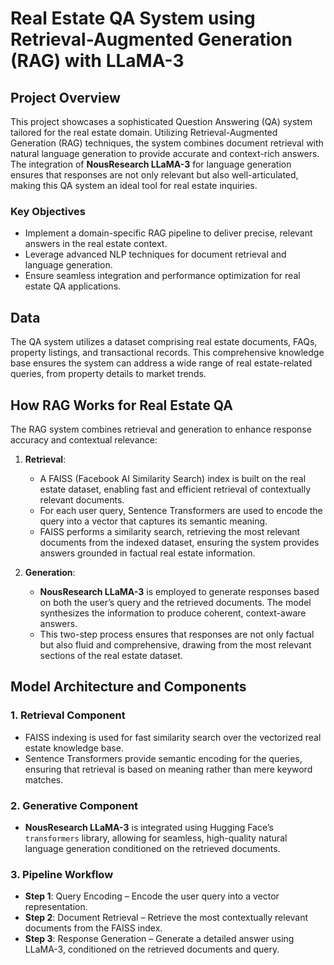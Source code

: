 # Real Estate QA System using Retrieval-Augmented Generation (RAG) with LLaMA-3

## Project Overview
This project showcases a sophisticated Question Answering (QA) system tailored for the real estate domain. Utilizing Retrieval-Augmented Generation (RAG) techniques, the system combines document retrieval with natural language generation to provide accurate and context-rich answers. The integration of **NousResearch LLaMA-3** for language generation ensures that responses are not only relevant but also well-articulated, making this QA system an ideal tool for real estate inquiries.

### Key Objectives
- Implement a domain-specific RAG pipeline to deliver precise, relevant answers in the real estate context.
- Leverage advanced NLP techniques for document retrieval and language generation.
- Ensure seamless integration and performance optimization for real estate QA applications.

## Data
The QA system utilizes a dataset comprising real estate documents, FAQs, property listings, and transactional records. This comprehensive knowledge base ensures the system can address a wide range of real estate-related queries, from property details to market trends.

## How RAG Works for Real Estate QA
The RAG system combines retrieval and generation to enhance response accuracy and contextual relevance:

1. **Retrieval**:
   - A FAISS (Facebook AI Similarity Search) index is built on the real estate dataset, enabling fast and efficient retrieval of contextually relevant documents.
   - For each user query, Sentence Transformers are used to encode the query into a vector that captures its semantic meaning.
   - FAISS performs a similarity search, retrieving the most relevant documents from the indexed dataset, ensuring the system provides answers grounded in factual real estate information.

2. **Generation**:
   - **NousResearch LLaMA-3** is employed to generate responses based on both the user’s query and the retrieved documents. The model synthesizes the information to produce coherent, context-aware answers.
   - This two-step process ensures that responses are not only factual but also fluid and comprehensive, drawing from the most relevant sections of the real estate dataset.

## Model Architecture and Components
### 1. **Retrieval Component**
   - FAISS indexing is used for fast similarity search over the vectorized real estate knowledge base.
   - Sentence Transformers provide semantic encoding for the queries, ensuring that retrieval is based on meaning rather than mere keyword matches.

### 2. **Generative Component**
   - **NousResearch LLaMA-3** is integrated using Hugging Face’s `transformers` library, allowing for seamless, high-quality natural language generation conditioned on the retrieved documents.

### 3. **Pipeline Workflow**
   - **Step 1**: Query Encoding – Encode the user query into a vector representation.
   - **Step 2**: Document Retrieval – Retrieve the most contextually relevant documents from the FAISS index.
   - **Step 3**: Response Generation – Generate a detailed answer using LLaMA-3, conditioned on the retrieved documents and query.

